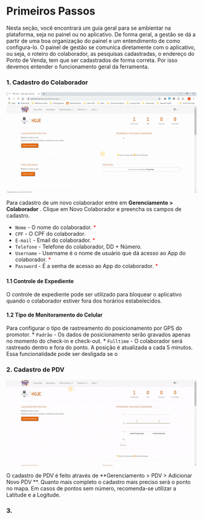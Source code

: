 # Primeiros Passos

Nesta seção, você encontrará um guia geral para se ambientar na plataforma, seja no painel ou no aplicativo.
De forma geral, a gestão se dá a partir de uma boa organização do painel e um entendimento de como configura-lo.
O painel de gestão se comunica diretamente com o aplicativo, ou seja, o roteiro do colaborador, as pesquisas cadastradas,
o endereço do Ponto de Venda, tem que ser cadastrados de forma correta. Por isso devemos entender o funcionamento geral
da ferramenta.

### 1. Cadastro do Colaborador  
![Screenshot](assets/primeiros-passos/cadastro-colaborador.gif)

Para cadastro de um novo colaborador entre em **Gerenciamento > Colaborador** . Clique em Novo Colaborador
e preencha os campos de cadastro.

* `Nome` - O nome do colaborador. <span style="color:red">*</span>
* `CPF` - O CPF do colaborador. 
* `E-mail` - Email do colaborador. <span style="color:red">*</span>
* `Telefone` - Telefone do colaborador, DD + Número.
* `Username` - Username é o nome de usuário que dá acesso ao App do colaborador. <span style="color:red">*</span>
* `Password` - É a senha de acesso ao App do colaborador. <span style="color:red">*</span>

### 

#### 1.1 Controle de Expediente
O controle de expediente pode ser utilizado para bloquear o aplicativo quando o colaborador estiver fora dos horários estabelecidos.  

#### 1.2 Tipo de Monitoramento do Celular
Para configurar o tipo de rastreamento do posicionamento por GPS do promotor. 
    * `Padrão` - Os dados de posicionamento serão gravados apenas no momento do check-in e check-out.
    * `Fulltime` - O colaborador será rastreado dentro e fora do ponto. A posição é atualizada a cada 5 minutos.
                   Essa funcionalidade pode ser desligada se o 


### 2. Cadastro de PDV

![Screenshot](assets/primeiros-passos/cadastro-pdv.gif)

O cadastro de PDV é feito através de **Gerenciamento > PDV > Adicionar Novo PDV **. Quanto mais completo o cadastro mais preciso será o ponto no mapa. Em casos de pontos sem número, recomenda-se utilizar a Latitude e a Logitude.

### 3. 

    
